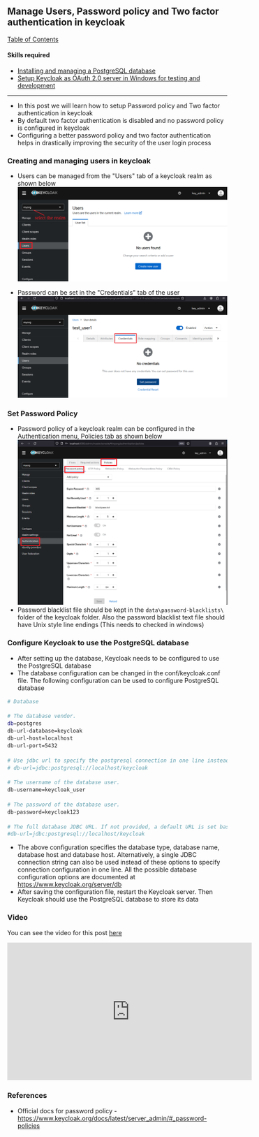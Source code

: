 ## Manage Users, Password policy and Two factor authentication in keycloak

[Table of Contents](https://nagasudhir.blogspot.com/2020/04/taming-python-table-of-contents.html)
<br>

#### Skills required
- [Installing and managing a PostgreSQL database](https://nagasudhir.blogspot.com/2021/12/installing-and-managing-postgresql.html)
- [Setup Keycloak as OAuth 2.0 server in Windows for testing and development](https://nagasudhir.blogspot.com/2023/04/setup-keycloak-as-oauth-20-server-in.html)

<hr>

- In this post we will learn how to setup Password policy and Two factor authentication in keycloak
-   By default two factor authentication is disabled and no password policy is configured in keycloak
-   Configuring a better password policy and two factor authentication helps in drastically improving the security of the user login process 

### Creating and managing users in keycloak
* Users can be managed from the "Users" tab of a keycloak realm as shown below
![users_tab_in_keycloak](https://github.com/nagasudhirpulla/taming_python/blob/master/blog/skills/assets/img/users_tab_in_keycloak.png?raw=true)
- Password can be set in the "Credentials" tab of the user
![users_password_keycloak.png](https://github.com/nagasudhirpulla/taming_python/blob/master/blog/skills/assets/img/users_password_keycloak.png?raw=true)
### Set Password Policy
- Password policy of a keycloak realm can be configured in the Authentication menu, Policies tab as shown below 
![password_policy_keycloak_setting.png](https://github.com/nagasudhirpulla/taming_python/blob/master/blog/skills/assets/img/password_policy_keycloak_setting.png?raw=true)
- Password blacklist file should be kept in the `data\password-blacklists\` folder of the keycloak folder. Also the password blacklist text file should have Unix style line endings (This needs to checked in windows)

### Configure Keycloak to use the PostgreSQL database
-   After setting up the database, Keycloak needs to be configured to use the PostgreSQL database
-   The database configuration can be changed in the conf/keycloak.conf file. The following configuration can be used to configure PostgreSQL database

```bash
# Database

# The database vendor.
db=postgres
db-url-database=keycloak
db-url-host=localhost
db-url-port=5432

# Use jdbc url to specify the postgresql connection in one line instead of the above options
# db-url=jdbc:postgresql://localhost/keycloak

# The username of the database user.
db-username=keycloak_user

# The password of the database user.
db-password=keycloak123

# The full database JDBC URL. If not provided, a default URL is set based on the selected database vendor.
#db-url=jdbc:postgresql://localhost/keycloak

```

-   The above configuration specifies the database type, database name, database host and database host. Alternatively, a single JDBC connection string can also be used instead of these options to specify connection configuration in one line. All the possible database configuration options are documented at https://www.keycloak.org/server/db
-   After saving the configuration file, restart the Keycloak server. Then Keycloak should use the PostgreSQL database to store its data

### Video
You can see the video for this post [here](https://youtu.be/7404ir5oq4Q)

<iframe width="560" height="315" src="https://www.youtube.com/embed/7404ir5oq4Q" title="YouTube video player" frameborder="0" allow="accelerometer; autoplay; clipboard-write; encrypted-media; gyroscope; picture-in-picture; web-share" allowfullscreen></iframe>

### References
-   Official docs for password policy - https://www.keycloak.org/docs/latest/server_admin/#_password-policies

<!--stackedit_data:
eyJoaXN0b3J5IjpbLTE0MjkwNjM1NDIsNDEzMzM5NjcsLTY2ND
c5MTAyNiwxMTE5ODc4NjAwLC0yMDc4NDg1OTczLDExMjMyMjc1
NDVdfQ==
-->